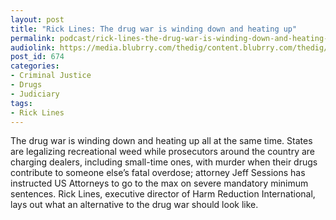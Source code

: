 ```yaml
---
layout: post
title: "Rick Lines: The drug war is winding down and heating up"
permalink: podcast/rick-lines-the-drug-war-is-winding-down-and-heating-up/
audiolink: https://media.blubrry.com/thedig/content.blubrry.com/thedig/The_Dig_-_EP_27_-_RickLines.mp3
post_id: 674
categories: 
- Criminal Justice
- Drugs
- Judiciary
tags: 
- Rick Lines
---
```


The drug war is winding down and heating up all at the same time. States are legalizing recreational weed while prosecutors around the country are charging dealers, including small-time ones, with murder when their drugs contribute to someone else’s fatal overdose; attorney Jeff Sessions has instructed US Attorneys to go to the max on severe mandatory minimum sentences. Rick Lines, executive director of Harm Reduction International, lays out what an alternative to the drug war should look like.
